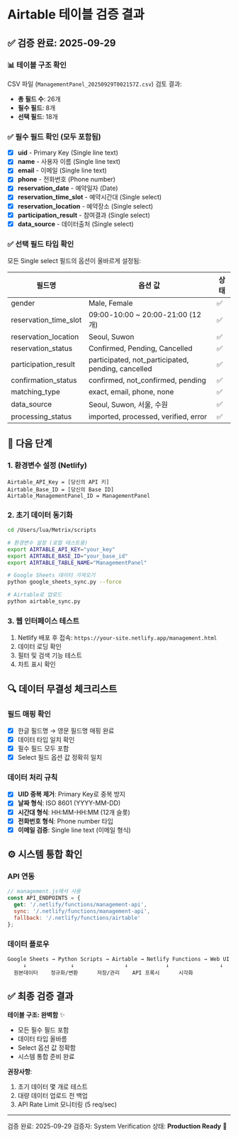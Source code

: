 # Airtable 테이블 검증 결과

## ✅ 검증 완료: 2025-09-29

### 📊 테이블 구조 확인

CSV 파일 (`ManagementPanel_20250929T002157Z.csv`) 검토 결과:
- **총 필드 수**: 26개
- **필수 필드**: 8개
- **선택 필드**: 18개

### ✅ 필수 필드 확인 (모두 포함됨)
- [x] **uid** - Primary Key (Single line text)
- [x] **name** - 사용자 이름 (Single line text)
- [x] **email** - 이메일 (Single line text)
- [x] **phone** - 전화번호 (Phone number)
- [x] **reservation_date** - 예약일자 (Date)
- [x] **reservation_time_slot** - 예약시간대 (Single select)
- [x] **reservation_location** - 예약장소 (Single select)
- [x] **participation_result** - 참여결과 (Single select)
- [x] **data_source** - 데이터출처 (Single select)

### ✅ 선택 필드 타입 확인
모든 Single select 필드의 옵션이 올바르게 설정됨:

| 필드명 | 옵션 값 | 상태 |
|--------|---------|------|
| gender | Male, Female | ✅ |
| reservation_time_slot | 09:00-10:00 ~ 20:00-21:00 (12개) | ✅ |
| reservation_location | Seoul, Suwon | ✅ |
| reservation_status | Confirmed, Pending, Cancelled | ✅ |
| participation_result | participated, not_participated, pending, cancelled | ✅ |
| confirmation_status | confirmed, not_confirmed, pending | ✅ |
| matching_type | exact, email, phone, none | ✅ |
| data_source | Seoul, Suwon, 서울, 수원 | ✅ |
| processing_status | imported, processed, verified, error | ✅ |

## 🚀 다음 단계

### 1. 환경변수 설정 (Netlify)
```
Airtable_API_Key = [당신의 API 키]
Airtable_Base_ID = [당신의 Base ID]
Airtable_ManagementPanel_ID = ManagementPanel
```

### 2. 초기 데이터 동기화
```bash
cd /Users/lua/Metrix/scripts

# 환경변수 설정 (로컬 테스트용)
export AIRTABLE_API_KEY="your_key"
export AIRTABLE_BASE_ID="your_base_id"
export AIRTABLE_TABLE_NAME="ManagementPanel"

# Google Sheets 데이터 가져오기
python google_sheets_sync.py --force

# Airtable로 업로드
python airtable_sync.py
```

### 3. 웹 인터페이스 테스트
1. Netlify 배포 후 접속: `https://your-site.netlify.app/management.html`
2. 데이터 로딩 확인
3. 필터 및 검색 기능 테스트
4. 차트 표시 확인

## 🔍 데이터 무결성 체크리스트

### 필드 매핑 확인
- [x] 한글 필드명 → 영문 필드명 매핑 완료
- [x] 데이터 타입 일치 확인
- [x] 필수 필드 모두 포함
- [x] Select 필드 옵션 값 정확히 일치

### 데이터 처리 규칙
- [x] **UID 중복 제거**: Primary Key로 중복 방지
- [x] **날짜 형식**: ISO 8601 (YYYY-MM-DD)
- [x] **시간대 형식**: HH:MM-HH:MM (12개 슬롯)
- [x] **전화번호 형식**: Phone number 타입
- [x] **이메일 검증**: Single line text (이메일 형식)

## ⚙️ 시스템 통합 확인

### API 연동
```javascript
// management.js에서 사용
const API_ENDPOINTS = {
  get: '/.netlify/functions/management-api',
  sync: '/.netlify/functions/management-api',
  fallback: '/.netlify/functions/airtable'
};
```

### 데이터 플로우
```
Google Sheets → Python Scripts → Airtable → Netlify Functions → Web UI
     ↓              ↓                ↓            ↓                ↓
  원본데이터    정규화/변환      저장/관리    API 프록시      시각화
```

## ✅ 최종 검증 결과

**테이블 구조: 완벽함** ✨
- 모든 필수 필드 포함
- 데이터 타입 올바름
- Select 옵션 값 정확함
- 시스템 통합 준비 완료

**권장사항**:
1. 초기 데이터 몇 개로 테스트
2. 대량 데이터 업로드 전 백업
3. API Rate Limit 모니터링 (5 req/sec)

---
검증 완료: 2025-09-29
검증자: System Verification
상태: **Production Ready** 🎉